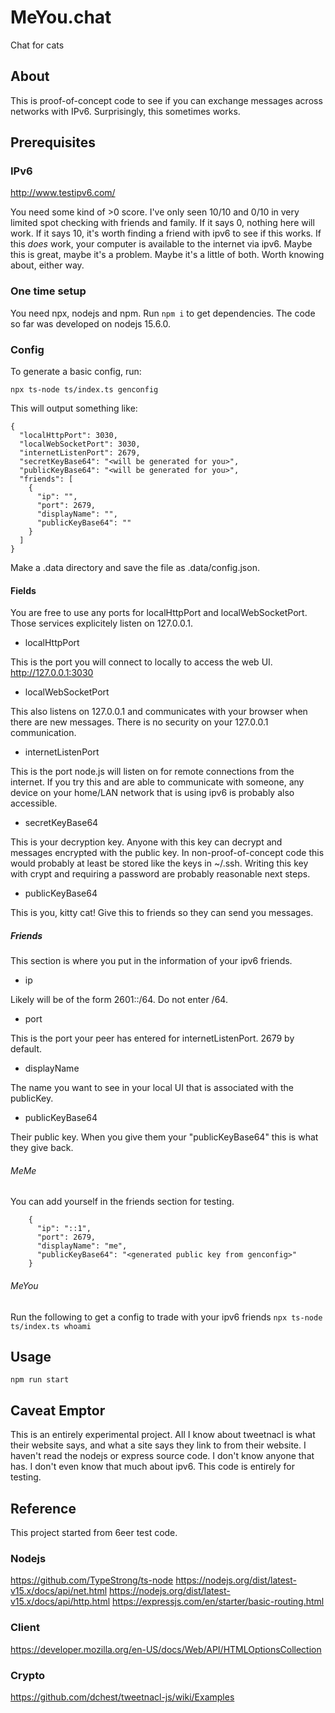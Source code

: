 # MeYou.chat

Chat for cats

## About

This is proof-of-concept code to see if you can exchange messages across
networks with IPv6. Surprisingly, this sometimes works.

## Prerequisites

### IPv6

http://www.testipv6.com/

You need some kind of >0 score. I've only seen 10/10 and 0/10 in very limited
spot checking with friends and family. If it says 0, nothing here will work. If
it says 10, it's worth finding a friend with ipv6 to see if this works. If this
*does* work, your computer is available to the internet via ipv6. Maybe this is
great, maybe it's a problem. Maybe it's a little of both. Worth knowing about,
either way.

### One time setup

You need npx, nodejs and npm. Run `npm i` to get dependencies. The code so far
was developed on nodejs 15.6.0.

### Config

To generate a basic config, run:

`npx ts-node ts/index.ts genconfig`

This will output something like:

```
{
  "localHttpPort": 3030,
  "localWebSocketPort": 3030,
  "internetListenPort": 2679,
  "secretKeyBase64": "<will be generated for you>",
  "publicKeyBase64": "<will be generated for you>",
  "friends": [
    {
      "ip": "",
      "port": 2679,
      "displayName": "",
      "publicKeyBase64": ""
    }
  ]
}
```

Make a .data directory and save the file as .data/config.json.

#### Fields

You are free to use any ports for localHttpPort and localWebSocketPort.
Those services explicitely listen on 127.0.0.1.

* localHttpPort

This is the port you will connect to locally to access the web UI.
http://127.0.0.1:3030

* localWebSocketPort

This also listens on 127.0.0.1 and communicates with your browser
when there are new messages. There is no security on your 127.0.0.1
communication.

* internetListenPort

This is the port node.js will listen on for remote connections from the
internet. If you try this and are able to communicate with someone, any device
on your home/LAN network that is using ipv6 is probably also accessible.

* secretKeyBase64

This is your decryption key. Anyone with this key can decrypt and messages
encrypted with the public key. In non-proof-of-concept code this would
probably at least be stored like the keys in ~/.ssh. Writing this key
with crypt and requiring a password are probably reasonable next steps.

* publicKeyBase64

This is you, kitty cat! Give this to friends so they can send you messages.

##### Friends

This section is where you put in the information of your ipv6 friends.

* ip

Likely will be of the form 2601::/64. Do not enter /64.

* port

This is the port your peer has entered for internetListenPort. 2679 by default.

* displayName

The name you want to see in your local UI that is associated with the
publicKey.

* publicKeyBase64

Their public key. When you give them your "publicKeyBase64" this is what
they give back.

###### MeMe

You can add yourself in the friends section for testing.

```
    {
      "ip": "::1",
      "port": 2679,
      "displayName": "me",
      "publicKeyBase64": "<generated public key from genconfig>"
    }
```

###### MeYou

Run the following to get a config to trade with your ipv6 friends
`npx ts-node ts/index.ts whoami`


## Usage

`npm run start`

## Caveat Emptor

This is an entirely experimental project. All I know about tweetnacl is
what their website says, and what a site says they link to from their
website. I haven't read the nodejs or express source code. I don't know
anyone that has. I don't even know that much about ipv6. This code is
entirely for testing.

## Reference

This project started from 6eer test code.

### Nodejs

https://github.com/TypeStrong/ts-node
https://nodejs.org/dist/latest-v15.x/docs/api/net.html
https://nodejs.org/dist/latest-v15.x/docs/api/http.html
https://expressjs.com/en/starter/basic-routing.html

### Client

https://developer.mozilla.org/en-US/docs/Web/API/HTMLOptionsCollection

### Crypto

https://github.com/dchest/tweetnacl-js/wiki/Examples

